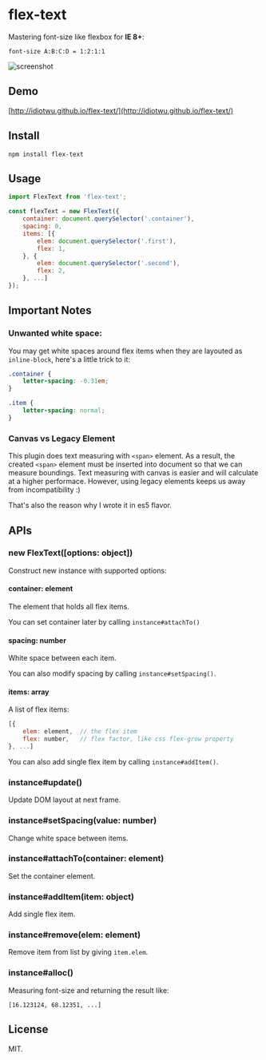 # flex-text

Mastering font-size like flexbox for **IE 8+**:

```
font-size A:B:C:D = 1:2:1:1
```

![screenshot](https://raw.githubusercontent.com/idiotWu/flex-text/master/demo/screenshot.gif)

## Demo

[http://idiotwu.github.io/flex-text/](http://idiotwu.github.io/flex-text/)

## Install

```
npm install flex-text
```

## Usage

```javascript
import FlexText from 'flex-text';

const flexText = new FlexText({
    container: document.querySelector('.container'),
    spacing: 0,
    items: [{
        elem: document.querySelector('.first'),
        flex: 1,
    }, {
        elem: document.querySelector('.second'),
        flex: 2,
    }, ...]
});
```

## Important Notes

### Unwanted white space:

You may get white spaces around flex items when they are layouted as `inline-block`, here's a little trick to it:

```css
.container {
    letter-spacing: -0.31em;
}

.item {
    letter-spacing: normal;
}
```

### Canvas vs Legacy Element

This plugin does text measuring with `<span>` element. As a result, the created `<span>` element must be inserted into document so that we can measure boundings. Text measuring with canvas is easier and will calculate at a higher performace. However, using legacy elements keeps us away from incompatibility :)

That's also the reason why I wrote it in es5 flavor.

## APIs

### new FlexText([options: object])

Construct new instance with supported options:

#### container: element

The element that holds all flex items.

You can set container later by calling `instance#attachTo()`

#### spacing: number

White space between each item.

You can also modify spacing by calling `instance#setSpacing()`.

#### items: array

A list of flex items:

```javascript
[{
    elem: element,  // the flex item
    flex: number,   // flex factor, like css flex-grow property
}, ...]
```

You can also add single flex item by calling `instance#addItem()`.

### instance#update()

Update DOM layout at next frame.

### instance#setSpacing(value: number)

Change white space between items.

### instance#attachTo(container: element)

Set the container element.

### instance#addItem(item: object)

Add single flex item.

### instance#remove(elem: element)

Remove item from list by giving `item.elem`.

### instance#alloc()

Measuring font-size and returning the result like:

```javascipt
[16.123124, 68.12351, ...]
```

## License

MIT.
